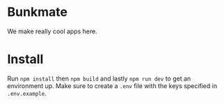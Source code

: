 # Bunkmate

We make really cool apps here.

# Install
Run `npm install` then `npm build` and lastly `npm run dev` to get an environment up. Make sure to create a `.env` file with the keys specified in `.env.example`.
